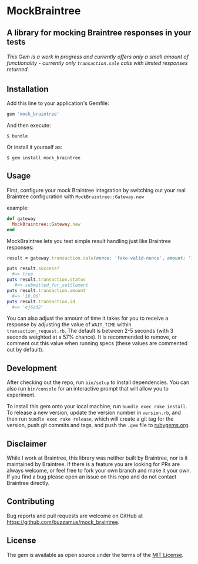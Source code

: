 # MockBraintree

## A library for mocking Braintree responses in your tests

###### This Gem is a work in progress and currently offers only a small amount of functionality - currently only `transaction.sale` calls with limited responses returned.

## Installation

Add this line to your application's Gemfile:

```ruby
gem 'mock_braintree'
```

And then execute:

    $ bundle

Or install it yourself as:

    $ gem install mock_braintree

## Usage

First, configure your mock Braintree integration by switching out your real Braintree configuration with `MockBraintree::Gateway.new`

example:

```ruby
def gateway
  MockBraintree::Gateway.new
end
```

MockBraintree lets you test simple result handling just like Braintree responses:

```ruby
result = gateway.transaction.sale(nonce: 'fake-valid-nonce', amount: '10.00', options: { submit_for_settlement: true })

puts result.success?
  #=> true
puts result.transaction.status
   #=> submitted_for_settlement
puts result.transaction.amount
  #=> '10.00'
puts result.transaction.id
  #=> 'ej6a32'
```

You can also adjust the amount of time it takes for you to receive a response by adjusting the value of `WAIT_TIME` within `transaction_request.rb`. The default is between 2-5 seconds (with 3 seconds weighted at a 57% chance). It is recommended to remove, or comment out this value when running specs (these values are commented out by default).

## Development

After checking out the repo, run `bin/setup` to install dependencies. You can also run `bin/console` for an interactive prompt that will allow you to experiment.

To install this gem onto your local machine, run `bundle exec rake install`. To release a new version, update the version number in `version.rb`, and then run `bundle exec rake release`, which will create a git tag for the version, push git commits and tags, and push the `.gem` file to [rubygems.org](https://rubygems.org).


## Disclaimer
While I work at Braintree, this library was neither built by Braintree, nor is it maintained by Braintree. If there is a feature you are looking for PRs are always welcome, or feel free to fork your own branch and make it your own. If you find a bug please open an issue on this repo and do not contact Braintree directly.

## Contributing

Bug reports and pull requests are welcome on GitHub at https://github.com/buzzamus/mock_braintree.

## License

The gem is available as open source under the terms of the [MIT License](https://opensource.org/licenses/MIT).

